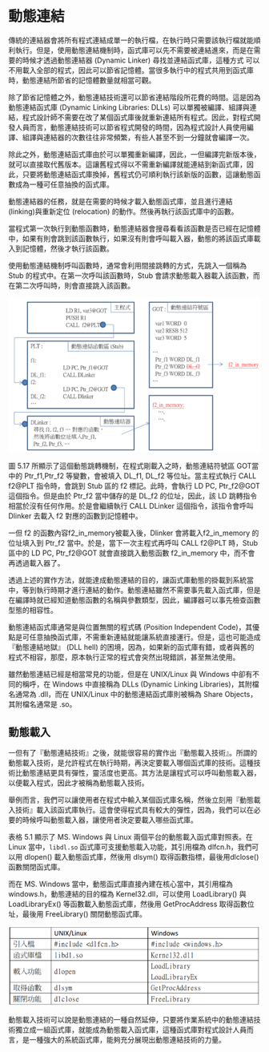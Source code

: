 # 動態連結

傳統的連結器會將所有程式連結成單一的執行檔，在執行時只需要該執行檔就能順利執行。但是，使用動態連結機制時，函式庫可以先不需要被連結進來，而是在需要的時候才透過動態連結器 (Dynamic Linker) 尋找並連結函式庫，這種方式
可以不用載入全部的程式，因此可以節省記憶體。當很多執行中的程式共用到函式庫時，動態連結所節省的記憶體數量就相當可觀。

除了節省記憶體之外，動態連結技術還可以節省連結階段所花費的時間。這是因為動態連結函式庫 (Dynamic Linking Libraries: DLLs) 可以單獨被編譯、組譯與連結，程式設計師不需要在改了某個函式庫後就重新連結所有程式。因此，對程式開發人員而言，動態連結技術可以節省程式開發的時間，因為程式設計人員使用編譯、組譯與連結器的次數往往非常頻繁，有些人甚至不到一分鐘就會編譯一次。

除此之外，動態連結函式庫由於可以單獨重新編譯，因此，一但編譯完新版本後，就可以直接取代舊版本。這讓舊程式得以不需重新編譯就能連結到新函式庫，因此，只要將動態連結函式庫換掉，舊程式仍可順利執行該新版的函數，這讓動態函數成為一種可任意抽換的函式庫。

動態連結器的任務，就是在需要的時候才載入動態函式庫，並且進行連結 (linking)與重新定位 (relocation) 的動作。然後再執行該函式庫中的函數。

當程式第一次執行到動態函數時，動態連結器會搜尋看看該函數是否已經在記憶體中，如果有則會跳到該函數執行，如果沒有則會呼叫載入器，動態的將該函式庫載入到記憶體，然後才執行該函數。

使用動態連結機制呼叫函數時，通常會利用間接跳轉的方式，先跳入一個稱為Stub 的程式中。在第一次呼叫該函數時，Stub 會請求動態載入器載入該函數，而在第二次呼叫時，則會直接跳入該函數。

![](./img/dlink.png)

圖 5.17 所顯示了這個動態跳轉機制，在程式剛載入之時，動態連結符號區 GOT當中的 Ptr_f1,Ptr_f2 等變數，會被填入 DL_f1, DL_f2 等位址。當主程式執行 CALL f2@PLT 指令時，會跳到 Stub 區的 f2 標記。此時，會執行 LD PC, Ptr_f2@GOT 這個指令。但是由於 Ptr_f2 當中儲存的是 DL_f2 的位址，因此，該 LD 跳轉指令相當於沒有任何作用。於是會繼續執行 CALL DLinker 這個指令，該指令會呼叫Dlinker 去載入 f2 對應的函數到記憶體中。

一但 f2 的函數內容f2_in_memory被載入後，Dlinker 會將載入f2_in_memory 的位址填入到 Ptr_f2 當中。於是，當下一次主程式再呼叫 CALL f2@PLT 時，Stub 區中的 LD PC, Ptr_f2@GOT 就會直接跳入動態函數 f2_in_memory 中，而不會再透過載入器了。

透過上述的實作方法，就能達成動態連結的目的，讓函式庫動態的掛載到系統當中，等到執行時期才進行連結的動作。動態連結雖然不需要事先載入函式庫，但是在編譯時就已經知道動態函數的名稱與參數類型，因此，編譯器可以事先檢查函數型態的相容性。

動態連結函式庫通常是與位置無關的程式碼 (Position Independent Code)，其優點是可任意抽換函式庫，不需重新連結就能讓系統直接運行。但是，這也可能造成『動態連結地獄』 (DLL hell) 的困境，因為，如果新的函式庫有錯，或者與舊的程式不相容，那麼，原本執行正常的程式會突然出現錯誤，甚至無法使用。

雖然動態連結已經是相當常見的功能，但是在 UNIX/Linux 與 Windows 中卻有不同的稱呼，在 Windows 中直接稱為 DLLs (Dynamic Linking Libraries)，其附檔名通常為 .dll，而在 UNIX/Linux 中的動態連結函式庫則被稱為 Share Objects，其附檔名通常是 .so。

## 動態載入

一但有了『動態連結技術』之後，就能很容易的實作出『動態載入技術』。所謂的動態載入技術，是允許程式在執行時期，再決定要載入哪個函式庫的技術。這種技術比動態連結更具有彈性，靈活度也更高。其方法是讓程式可以呼叫動態載入器，以便載入程式，因此才被稱為動態載入技術。

舉例而言，我們可以讓使用者在程式中輸入某個函式庫名稱，然後立刻用『動態載入技術』載入該函式庫執行。這會使得程式具有較大的彈性，因為，我們可以在必要的時候呼叫動態載入器，讓使用者決定要載入哪些函式庫。

表格 5.1 顯示了 MS. Windows 與 Linux 兩個平台的動態載入函式庫對照表。在Linux 當中，`libdl.so` 函式庫可支援動態載入功能，其引用檔為 dlfcn.h，我們可以用 dlopen() 載入動態函式庫，然後用 dlsym() 取得函數指標，最後用dlclose() 函數關閉函式庫。

而在 MS. Windows 當中，動態函式庫直接內建在核心當中，其引用檔為windows.h，動態連結的目的檔為 Kernel32.dll，可以使用 LoadLibrary() 與
LoadLibraryEx() 等函數載入動態函式庫，然後用 GetProcAddress 取得函數位址，最後用 FreeLibrary() 關閉動態函式庫。

![](./img/dloadLib.png)

動態載入技術可以說是動態連結的一種自然延伸，只要將作業系統中的動態連結技術獨立成一組函式庫，就能成為動態載入函式庫，這種函式庫對程式設計人員而言，是一種強大的系統函式庫，能夠充分展現出動態連結技術的力量。
